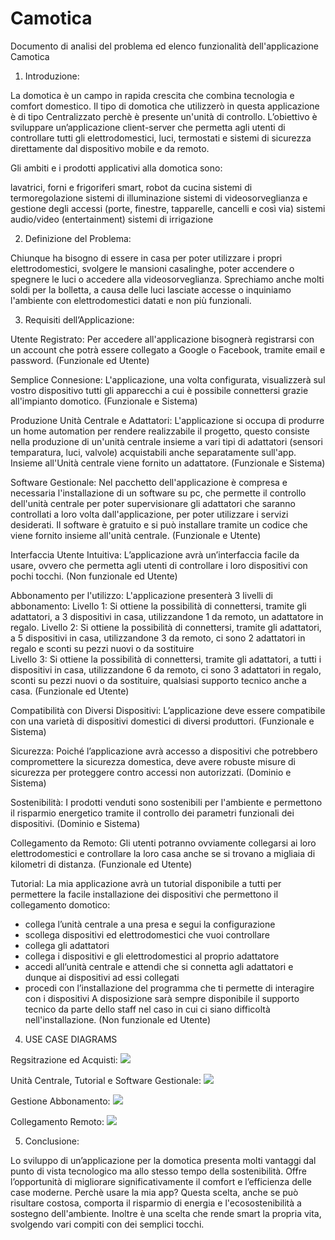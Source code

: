 # Camotica
Documento di analisi del problema ed elenco funzionalità dell'applicazione Camotica

1. Introduzione:

La domotica è un campo in rapida crescita che combina tecnologia e comfort domestico. Il tipo di domotica che utilizzerò in questa applicazione è di tipo Centralizzato perchè è presente un'unità di controllo.
L’obiettivo è sviluppare un’applicazione client-server che permetta agli utenti di controllare tutti gli elettrodomestici, luci, termostati e sistemi di sicurezza direttamente dal dispositivo mobile e da remoto. 

Gli ambiti e i prodotti applicativi alla domotica sono:

lavatrici, forni e frigoriferi smart, robot da cucina
sistemi di termoregolazione
sistemi di illuminazione
sistemi di videosorveglianza e gestione degli accessi (porte, finestre, tapparelle, cancelli e così via)
sistemi audio/video (entertainment)
sistemi di irrigazione

2. Definizione del Problema:

Chiunque ha bisogno di essere in casa per poter utilizzare i propri elettrodomestici, svolgere le mansioni casalinghe, poter accendere o spegnere le luci o accedere alla videosorveglianza.
Sprechiamo anche molti soldi per la bolletta, a causa delle luci lasciate accesse o inquiniamo l'ambiente con elettrodomestici datati e non più funzionali. 

3. Requisiti dell’Applicazione:

Utente Registrato: Per accedere all'applicazione bisognerà registrarsi con un account che potrà essere collegato a Google o Facebook, tramite email e password. (Funzionale ed Utente)

Semplice Connesione: L'applicazione, una volta configurata, visualizzerà sul vostro dispositivo tutti gli apparecchi a cui è possibile connettersi grazie all'impianto domotico. (Funzionale e Sistema)

Produzione Unità Centrale e Adattatori: L'applicazione si occupa di produrre un home automation per rendere realizzabile il progetto, questo consiste nella produzione di un'unità centrale insieme a vari tipi di adattatori (sensori temparatura, luci, valvole) acquistabili anche separatamente sull'app. Insieme all'Unità centrale viene fornito un adattatore. (Funzionale e Sistema) 

Software Gestionale: Nel pacchetto dell'applicazione è  compresa e necessaria l'installazione di un software su pc, che permette il controllo dell'unità centrale per poter supervisionare gli adattatori che saranno controllati a loro volta dall'applicazione, per poter utilizzare i servizi desiderati. Il software è gratuito e si può installare tramite un codice che viene fornito insieme all'unità centrale. (Funzionale e Utente) 

Interfaccia Utente Intuitiva: L’applicazione avrà un’interfaccia facile da usare, ovvero che permetta agli utenti di controllare i loro dispositivi con pochi tocchi. (Non funzionale ed Utente)

Abbonamento per l'utilizzo: L'applicazione presenterà 3 livelli di abbonamento:
Livello 1: Si ottiene la possibilità di connettersi, tramite gli adattatori,  a 3 dispositivi in casa, utilizzandone 1 da remoto, un adattatore in regalo. 
Livello 2: Si ottiene la possibilità di connettersi, tramite gli adattatori,  a 5 dispositivi in casa, utilizzandone 3 da remoto, ci sono 2 adattatori in regalo e sconti su pezzi nuovi o da sostituire  
Livello 3: Si ottiene la possibilità di connettersi, tramite gli adattatori,  a tutti i dispositivi in casa, utilizzandone 6 da remoto, ci sono 3 adattatori in regalo, sconti su pezzi nuovi o da sostituire, qualsiasi supporto tecnico anche a casa. (Funzionale ed Utente)

Compatibilità con Diversi Dispositivi: L’applicazione deve essere compatibile con una varietà di dispositivi domestici di diversi produttori. (Funzionale e Sistema)

Sicurezza: Poiché l’applicazione avrà accesso a dispositivi che potrebbero compromettere la sicurezza domestica, deve avere robuste misure di sicurezza per proteggere contro accessi non autorizzati. (Dominio e Sistema)

Sostenibilità: I prodotti venduti sono sostenibili per l'ambiente e permettono il risparmio energetico tramite il controllo dei parametri funzionali dei dispositivi. (Dominio e Sistema)

Collegamento da Remoto: Gli utenti potranno ovviamente collegarsi ai loro elettrodomestici e controllare la loro casa anche se si trovano a migliaia di kilometri di distanza. (Funzionale ed Utente)

Tutorial: La mia applicazione avrà un tutorial disponibile a tutti per permettere la facile installazione dei dispositivi che permettono il collegamento domotico: 
- collega l’unità centrale a una presa e segui la configurazione
- scollega dispositivi ed elettrodomestici che vuoi controllare
- collega gli adattatori
- collega i dispositivi e gli elettrodomestici al proprio adattatore
- accedi all’unità centrale e attendi che si connetta agli adattatori e dunque ai dispositivi ad essi collegati
- procedi con l’installazione del programma che ti permette di interagire con i dispositivi
A disposizione sarà sempre disponibile il supporto tecnico da parte dello staff nel caso in cui ci siano difficoltà nell'installazione. (Non funzionale ed Utente)

4. USE CASE DIAGRAMS

Regsitrazione ed Acquisti:
<img src="http://yuml.me/diagram/scruffy/usecase/[Utente]-(Registrazione), (Registrazione)>(Account creato), (Registrazione)>(Navigazione), (Registrazione)<(Inserire Password Efficace), (Registrazione)<(Autenticazione Sicura a 2 Fattori), (Account Creato)<(Collegamento a Google/Facebook), [Utente]-(Acquista Prodotti), (Acquista Prodotti)>(Autenticazione), (Acquista Prodotti)<(Acquisto Abbonamento), (Acquisto Abbonamento)>(Scelta Livello Abbonamento), (Acquisto Abbonamento)>(Account Servizi Abbonato), (Acquista Prodotti)<(Acquisto Unità Centrale ed Adattatori), (Acquista prodotti)>(Checkout), (Checkout)<(Aggiungere carta), (Aggiungere Carta)>(Transizione), [Staff]-(Riceve Ordine), (Riceve Ordine)>(Transizione), [Staff]-(Riceve Ordine), [Staff]-(Rifiuta Ordine), (Rifiuta Ordine)>(Prodotto non Disponibile),[Staff]-(Spedisce Ordine), (Spedisce Ordine)>(Imballaggio Unità Principale ed Adattatori), [Sistema Bancario]-(Accetta Transizione), [Sistema Bancario]-(Rifiuta Transizione), (Accetta Transizione)>(Comunica Errore)">

Unità Centrale, Tutorial e Software Gestionale:
<img src="http://yuml.me/diagram/scruffy/usecase/[Corriere]-(Consegna Pacco), (Consegna Pacco)>(Arrivo Ordine Utente), [Utente]-(Installazione Unità Centrale), [Utente]-(Installazione Adattatori), (Installazione Adattatori)>(Compatibilità Universale),[Tutorial]-(Collegare Unità Centrale), [Tutorial]-(Scollega Dispositivi), [Tutorial]-(Collegare Adattatori), [Tutorial]-(Collegare Dispositivi), [Tutorial]-(Installa Software), (Installazione Unità Centrale)<(Lettura Tutorial), (Installazione Adattatori)<(Lettura Tutorial), (Arrivo Ordine Utente)>(Codice Software Gestionale),[Utente]-(Inserisce Codice Software), (Inserisce Codice Software)>(Scaricare Software Gestionale),[Software Gestionale]-(Connessione Unità Principale), [Software Gestionale]-(Gestione Unità Principale), [Software Gestionale]-(Supervisione Adattatori),[Staff]-(Fornisce Supporto Tecnico), (Fornisce Supporto Tecnico)>(Utente Richiede Supporto)">

Gestione Abbonamento:
<img src="http://yuml.me/diagram/scruffy/usecase/[Utente]-(Acquisto Abbonamento), (Acquisto Abbonamento)>(Autenticazione), (Acquisto Abbonamento)>(Scelta Livello Abbonamento), (Acquisto Abbonamento)>(Account Servizi Abbonato), (Acquisto Abbonamento)>(Aggiungere Carta), (Aggiungere Carta)>(Transizione), [Utente Abbonato]-(Abbonamento Livello 1), [Utente Abbonato]-(Abbonamento Livello 2), [Utente Abbonato]-(Abbonamento Livello 3), [Utente Abbonato]-(Gestione Adattatori),(Abbonamento Livello 1)>(Controllo 3 Dispositivi), (Abbonamento Livello 1)>(Controllo da Remoto 1 Dispositivo), (Abbonamento Livello 1)>(Adattatore Regalo), (Abbonamento Livello 2)>(Controllo 5 Dispositivi), (Abbonamento Livello 2)>(Controllo da Remoto 3 Dispositivi), (Abbonamento Livello 2)>(2 Adattatori Regalo), (Abbonamento Livello 2)>(Sconti Pezzi), (Abbonamento Livello 3)>(Controllo Dispositivi), (Abbonamento Livello 3)>(Controllo da Remoto 6 Dispositivi),(Abbonamento Livello 3)>(3 Adattatori Regalo), (Abbonamento Livello 3)>(Sconti Pezzi),(Abbonamento Livello 3)>(Supporto Tecnico a Casa)">

Collegamento Remoto:
<img src="http://yuml.me/diagram/scruffy/usecase/[Utente Abbonato]-(Collegamento da Remoto),(Collegamento da Remoto)>(Autenticazione), (Collegamento da Remoto)>(Acquisto Abbonamento),(Collegamento da Remoto)<(Controllo Parametri Funzionali Dispositivi), (Controllo Parametri Funzionali Dispositivi)>(Acquisto Abbonamento)"> 

5. Conclusione:

Lo sviluppo di un’applicazione per la domotica presenta molti vantaggi dal punto di vista tecnologico ma allo stesso tempo della sostenibilità.
Offre l’opportunità di migliorare significativamente il comfort e l’efficienza delle case moderne. 
Perchè usare la mia app? Questa scelta, anche se può risultare costosa, comporta il risparmio di energia e l'ecosostenibilità a sostegno dell'ambiente. Inoltre è una scelta che rende smart la propria vita, svolgendo vari compiti con dei semplici tocchi.
